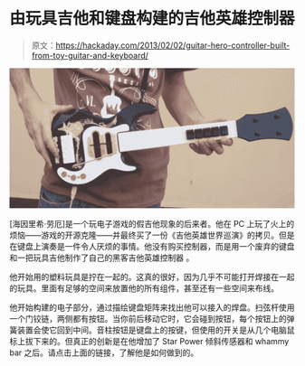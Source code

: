 # 由玩具吉他和键盘构建的吉他英雄控制器

> 原文：<https://hackaday.com/2013/02/02/guitar-hero-controller-built-from-toy-guitar-and-keyboard/>

![frets-on-fire-custom-controller](img/12e404c8937b7bb3b1da17ea2007e5b8.png)

[海因里希·劳厄]是一个玩电子游戏的假吉他现象的后来者。他在 PC 上玩了火上的烦恼——游戏的开源克隆——并最终买了一份《吉他英雄世界巡演》的拷贝。但是在键盘上演奏是一件令人厌烦的事情。他没有购买控制器，而是用一个废弃的键盘和一把玩具吉他制作了自己的黑客吉他英雄控制器 。

他开始用的塑料玩具是拧在一起的。这真的很好，因为几乎不可能打开焊接在一起的玩具。里面有足够的空间来放置他的所有组件，甚至还有一些空间来布线。

他开始构建的电子部分，通过描绘键盘矩阵来找出他可以接入的焊盘。扫弦杆使用一个门铰链，两侧都有按钮。当你前后移动它时，它会碰到按钮，每个按钮上的弹簧装置会使它回到中间。音柱按钮是键盘上的按键，但使用的开关是从几个电脑鼠标上拔下来的。但真正的创新是在他增加了 Star Power 倾斜传感器和 whammy bar 之后。请点击上面的链接，了解他是如何做到的。